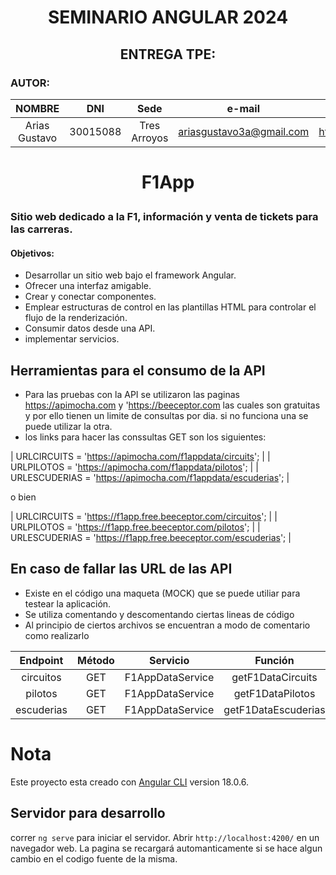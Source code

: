 #
# <p align=center> SEMINARIO ANGULAR 2024
## <p align=center> ENTREGA TPE:
### AUTOR:


| NOMBRE | DNI | Sede | e-mail  | Github | Stackblitz |
| :------------: | :---------------: |:---------------: |:---------------:| :-------------------: | :-------------------: |
| Arias Gustavo | 30015088  | Tres Arroyos     | ariasgustavo3a@gmail.com | https://github.com/elgusty3a | https://stackblitz.com/~/github.com/elgusty3a/AngularSeminario2024 |


#
# <p align=center> F1App
### Sitio web dedicado a la F1, información y venta de tickets para las carreras.
#### Objetivos:
  - Desarrollar un sitio web bajo el framework Angular.
  - Ofrecer una interfaz amigable.
  - Crear y conectar componentes.
  - Emplear estructuras de control en las plantillas HTML para controlar el flujo de la renderización.
  - Consumir datos desde una API.
  - implementar servicios.



## Herramientas para el consumo de la API

- Para las pruebas con la API se utilizaron las paginas https://apimocha.com y 'https://beeceptor.com las cuales son gratuitas y por ello tienen un limite de consultas por dia. si no funciona una se puede utilizar la otra.
- los links para hacer las conssultas GET son los siguientes:

| URLCIRCUITS = 'https://apimocha.com/f1appdata/circuits'; |
| URLPILOTOS = 'https://apimocha.com/f1appdata/pilotos'; |
| URLESCUDERIAS = 'https://apimocha.com/f1appdata/escuderias'; |

o bien

| URLCIRCUITS = 'https://f1app.free.beeceptor.com/circuitos'; |
| URLPILOTOS = 'https://f1app.free.beeceptor.com/pilotos'; |
| URLESCUDERIAS = 'https://f1app.free.beeceptor.com/escuderias'; |

## En caso de fallar las URL de las API
  - Existe en el código una maqueta (MOCK) que se puede utiliar para testear la aplicación.
  - Se utiliza comentando y descomentando ciertas lineas de código
  - Al principio de ciertos archivos se encuentran a modo de comentario como realizarlo

| Endpoint             | Método  | Servicio         | Función                 |
|:-------------------: |:-------:| :---------------:| :----------------------:|
| circuitos            | GET     | F1AppDataService | getF1DataCircuits       |
| pilotos              | GET     | F1AppDataService | getF1DataPilotos        |
| escuderias           | GET     | F1AppDataService | getF1DataEscuderias     |

# Nota

Este proyecto esta creado con [Angular CLI](https://github.com/angular/angular-cli) version 18.0.6.

## Servidor para desarrollo

correr `ng serve` para iniciar el servidor. Abrir `http://localhost:4200/` en un navegador web. La pagina se recargará automanticamente si se hace algun cambio en el codigo fuente de la misma.





